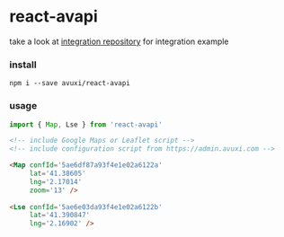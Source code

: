 # react-avapi

take a look at [integration repository](https://github.com/avuxi/Integrations) for integration example

### install

```
npm i --save avuxi/react-avapi
```

### usage

```js
import { Map, Lse } from 'react-avapi'

```

```html
<!-- include Google Maps or Leaflet script -->
<!-- include configuration script from https://admin.avuxi.com -->

<Map confId='5ae6df87a93f4e1e02a6122a'
     lat='41.38605'
     lng='2.17014'
     zoom='13' />
     
<Lse confId='5ae6e03da93f4e1e02a6122b'
     lat='41.390847'
     lng='2.16902' />
```